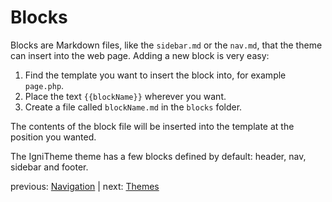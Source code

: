 # Blocks

Blocks are Markdown files, like the `sidebar.md` or the `nav.md`, that the theme can insert into the web page. Adding a new block is very easy:

1. Find the template you want to insert the block into, for example `page.php`.
2. Place the text `{{blockName}}` wherever you want.
3. Create a file called `blockName.md` in the `blocks` folder.

The contents of the block file will be inserted into the template at the position you wanted.

The IgniTheme theme has a few blocks defined by default: header, nav, sidebar and footer.

previous: [Navigation](manual/navigation) | next: [Themes](manual/themes)
